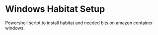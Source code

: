 # Windows Habitat Setup

Powershell script to install habitat and needed bits on amazon container
windows.
